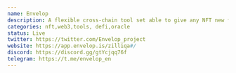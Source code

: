```yaml
---
name: Envelop
description: A flexible cross-chain tool set able to give any NFT new functionality (economic set-up, on-chain royalties, rental mechanism, time/value/event-locks), protection of devaluation and anti-fraud system. 
categories: nft,web3,tools, defi,oracle
status: Live
twitter: https://twitter.com/Envelop_project
website: https://app.envelop.is/zilliqa#/
discord: https://discord.gg/gtYcjqq76f
telegram: https://t.me/envelop_en
---
```


